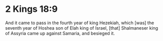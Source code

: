# 2 Kings 18:9

And it came to pass in the fourth year of king Hezekiah, which [was] the seventh year of Hoshea son of Elah king of Israel, [that] Shalmaneser king of Assyria came up against Samaria, and besieged it.